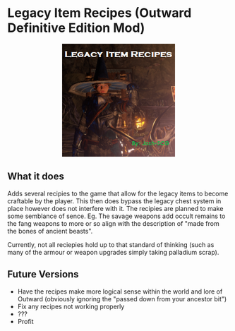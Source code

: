 # Legacy Item Recipes (Outward Definitive Edition Mod)

<p align="center">
  <img width="256" height="256" src="https://github.com/Josh-SCG/Legacy-Item-Recipes-Outward-Definitive-Edition-Mod/blob/main/Legacy_Recipes/icon.png">
</p>
 
## What it does
Adds several recipies to the game that allow for the legacy items to become craftable by the player. This then does bypass the legacy chest system in place however does not interfere with it. The recipies are planned to make some semblance of sence. Eg. The savage weapons add occult remains to the fang weapons to more or so align with the description of "made from the bones of ancient beasts".

Currently, not all reciepies hold up to that standard of thinking (such as many of the armour or weapon upgrades simply taking palladium scrap).

## Future Versions
- Have the recipes make more logical sense within the world and lore of Outward (obviously ignoring the "passed down from your ancestor bit")
- Fix any recipes not working properly
- ???
- Profit
